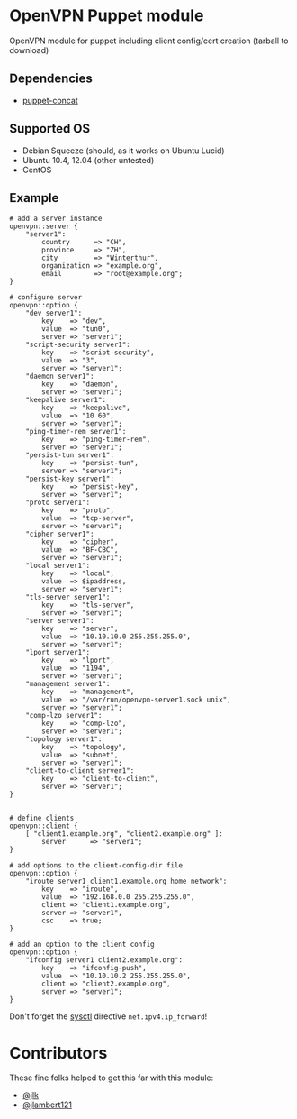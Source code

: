 # OpenVPN Puppet module

OpenVPN module for puppet including client config/cert creation (tarball to download)

## Dependencies
  - [puppet-concat](https://github.com/ripienaar/puppet-concat)

## Supported OS
  - Debian Squeeze (should, as it works on Ubuntu Lucid)
  - Ubuntu 10.4, 12.04 (other untested)
  - CentOS

## Example

    # add a server instance
    openvpn::server {
        "server1":
            country      => "CH",
            province     => "ZH",
            city         => "Winterthur",
            organization => "example.org",
            email        => "root@example.org";
    }

    # configure server
    openvpn::option {
        "dev server1":
            key    => "dev",
            value  => "tun0",
            server => "server1";
        "script-security server1":
            key    => "script-security",
            value  => "3",
            server => "server1";
        "daemon server1":
            key    => "daemon",
            server => "server1";
        "keepalive server1":
            key    => "keepalive",
            value  => "10 60",
            server => "server1";
        "ping-timer-rem server1":
            key    => "ping-timer-rem",
            server => "server1";
        "persist-tun server1":
            key    => "persist-tun",
            server => "server1";
        "persist-key server1":
            key    => "persist-key",
            server => "server1";
        "proto server1":
            key    => "proto",
            value  => "tcp-server",
            server => "server1";
        "cipher server1":
            key    => "cipher",
            value  => "BF-CBC",
            server => "server1";
        "local server1":
            key    => "local",
            value  => $ipaddress,
            server => "server1";
        "tls-server server1":
            key    => "tls-server",
            server => "server1";
        "server server1":
            key    => "server",
            value  => "10.10.10.0 255.255.255.0",
            server => "server1";
        "lport server1":
            key    => "lport",
            value  => "1194",
            server => "server1";
        "management server1":
            key    => "management",
            value  => "/var/run/openvpn-server1.sock unix",
            server => "server1";
        "comp-lzo server1":
            key    => "comp-lzo",
            server => "server1";
        "topology server1":
            key    => "topology",
            value  => "subnet",
            server => "server1";
        "client-to-client server1":
            key    => "client-to-client",
            server => "server1";
    }


    # define clients
    openvpn::client {
        [ "client1.example.org", "client2.example.org" ]:
            server      => "server1";
    }

    # add options to the client-config-dir file
    openvpn::option {
        "iroute server1 client1.example.org home network":
            key    => "iroute",
            value  => "192.168.0.0 255.255.255.0",
            client => "client1.example.org",
            server => "server1",
            csc    => true;
    }

    # add an option to the client config
    openvpn::option {
        "ifconfig server1 client2.example.org":
            key    => "ifconfig-push",
            value  => "10.10.10.2 255.255.255.0",
            client => "client2.example.org",
            server => "server1";
    }

Don't forget the [sysctl](https://github.com/luxflux/puppet-sysctl) directive ```net.ipv4.ip_forward```!


# Contributors

These fine folks helped to get this far with this module:
* [@jlk](https://github.com/jlk)
* [@jlambert121](https://github.com/jlambert121)
